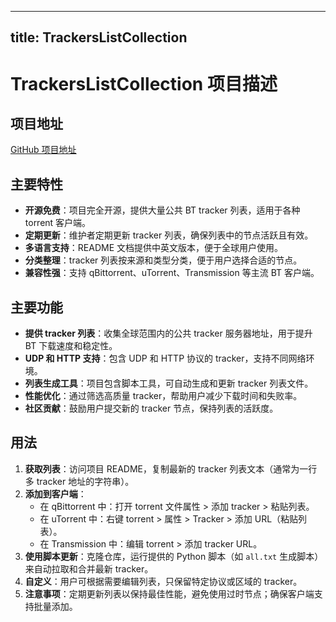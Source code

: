 
---
title: TrackersListCollection
---

# TrackersListCollection 项目描述

## 项目地址
[GitHub 项目地址](https://github.com/XIU2/TrackersListCollection/blob/master/README-ZH.md)

## 主要特性
- **开源免费**：项目完全开源，提供大量公共 BT  tracker 列表，适用于各种 torrent 客户端。
- **定期更新**：维护者定期更新 tracker 列表，确保列表中的节点活跃且有效。
- **多语言支持**：README 文档提供中英文版本，便于全球用户使用。
- **分类整理**：tracker 列表按来源和类型分类，便于用户选择合适的节点。
- **兼容性强**：支持 qBittorrent、uTorrent、Transmission 等主流 BT 客户端。

## 主要功能
- **提供 tracker 列表**：收集全球范围内的公共 tracker 服务器地址，用于提升 BT 下载速度和稳定性。
- **UDP 和 HTTP 支持**：包含 UDP 和 HTTP 协议的 tracker，支持不同网络环境。
- **列表生成工具**：项目包含脚本工具，可自动生成和更新 tracker 列表文件。
- **性能优化**：通过筛选高质量 tracker，帮助用户减少下载时间和失败率。
- **社区贡献**：鼓励用户提交新的 tracker 节点，保持列表的活跃度。

## 用法
1. **获取列表**：访问项目 README，复制最新的 tracker 列表文本（通常为一行多 tracker 地址的字符串）。
2. **添加到客户端**：
   - 在 qBittorrent 中：打开 torrent 文件属性 > 添加 tracker > 粘贴列表。
   - 在 uTorrent 中：右键 torrent > 属性 > Tracker > 添加 URL（粘贴列表）。
   - 在 Transmission 中：编辑 torrent > 添加 tracker URL。
3. **使用脚本更新**：克隆仓库，运行提供的 Python 脚本（如 `all.txt` 生成脚本）来自动拉取和合并最新 tracker。
4. **自定义**：用户可根据需要编辑列表，只保留特定协议或区域的 tracker。
5. **注意事项**：定期更新列表以保持最佳性能，避免使用过时节点；确保客户端支持批量添加。
